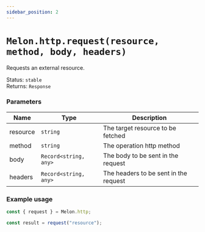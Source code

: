 ```yaml
---
sidebar_position: 2
---
```


# `Melon.http.request(resource, method, body, headers)`

Requests an external resource.

Status: `stable` <br />
Returns: `Response`

### Parameters

| Name | Type | Description |
| ---- | ---- | ----------- |
| resource | `string` | The target resource to be fetched |
| method | `string` | The operation http method |
| body | `Record<string, any>` | The body to be sent in the request |
| headers | `Record<string, any>` | The headers to be sent in the request |

### Example usage

```ts
const { request } = Melon.http; 

const result = request("resource");
```